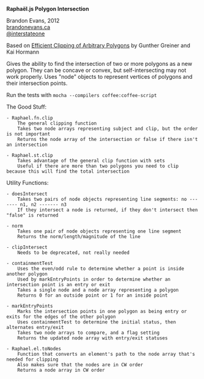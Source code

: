 **Raphaël.js Polygon Intersection**

Brandon Evans, 2012  
[brandonevans.ca](http://brandonevans.ca)  
[@interstateone](http://www.twitter.com/interstateone)  

Based on [Efficient Clipping of Arbitrary Polygons](http://davis.wpi.edu/~matt/courses/clipping/) by Gunther Greiner and Kai Hormann

Gives the ability to find the intersection of two or more polygons as a new polygon.
They can be concave or convex, but self-intersecting may not work properly.
Uses "node" objects to represent vertices of polygons and their intersection points.

Run the tests with `mocha --compilers coffee:coffee-script`

The Good Stuff:

	- Raphael.fn.clip
		The general clipping function
		Takes two node arrays representing subject and clip, but the order is not important
		Returns the node array of the intersection or false if there isn't an intersection

	- Raphael.st.clip
		Takes advantage of the general clip function with sets
		Useful if there are more than two polygons you need to clip because this will find the total intersection

Utility Functions:
	
	- doesIntersect
		Takes two pairs of node objects representing line segments: no ------- n1, n2 ------- n3
		If they intersect a node is returned, if they don't intersect then "false" is returned

	- norm
		Takes one pair of node objects representing one line segment
		Returns the norm/length/magnitude of the line

	- clipIntersect
		Needs to be deprecated, not really needed

	- containmentTest
		Uses the even/odd rule to determine whether a point is inside another polygon
		Used by markEntryPoints in order to determine whether an intersection point is an entry or exit
		Takes a single node and a node array representing a polygon
		Returns 0 for an outside point or 1 for an inside point

	- markEntryPoints
		Marks the intersection points in one polygon as being entry or exits for the edges of the other polygon
		Uses containmentTest to determine the initial status, then alternates entry/exit
		Takes two node arrays to compare, and a flag setting
		Returns the updated node array with entry/exit statuses

	- Raphael.el.toNodes
		Function that converts an element's path to the node array that's needed for clipping
		Also makes sure that the nodes are in CW order
		Returns a node array in CW order